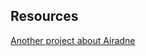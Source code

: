 ## Resources

[Another project about Airadne](https://github.com/CarlosAMolina/microservice-apis-python)
